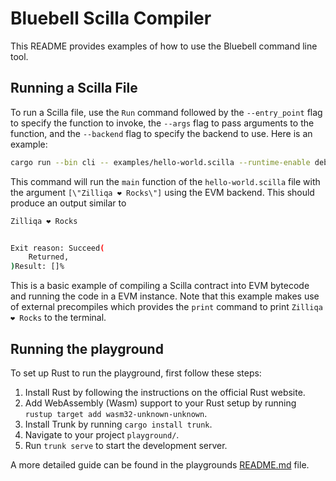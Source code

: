 # Bluebell Scilla Compiler

This README provides examples of how to use the Bluebell command line tool.

## Running a Scilla File

To run a Scilla file, use the `Run` command followed by the `--entry_point` flag to specify the function to invoke, the `--args` flag to pass arguments to the function, and the `--backend` flag to specify the backend to use. Here is an example:

```bash
cargo run --bin cli -- examples/hello-world.scilla --runtime-enable debug run --backend evm  --entry-point "HelloWorld::setHello" --args "[\"Zilliqa ❤️ Rocks\"]"
```

This command will run the `main` function of the `hello-world.scilla` file with the argument `[\"Zilliqa ❤️ Rocks\"]` using the EVM backend. This should produce an output similar to

```bash
Zilliqa ❤️ Rocks


Exit reason: Succeed(
    Returned,
)Result: []%
```

This is a basic example of compiling a Scilla contract into EVM bytecode and running the code in a EVM instance. Note that this example makes use of external precompiles which provides the `print` command to print `Zilliqa ❤️ Rocks` to the terminal.

## Running the playground

To set up Rust to run the playground, first follow these steps:

1. Install Rust by following the instructions on the official Rust website.
2. Add WebAssembly (Wasm) support to your Rust setup by running `rustup target add wasm32-unknown-unknown`.
3. Install Trunk by running `cargo install trunk`.
4. Navigate to your project `playground/`.
5. Run `trunk serve` to start the development server.

A more detailed guide can be found in the playgrounds [README.md](playground/README.md) file.
